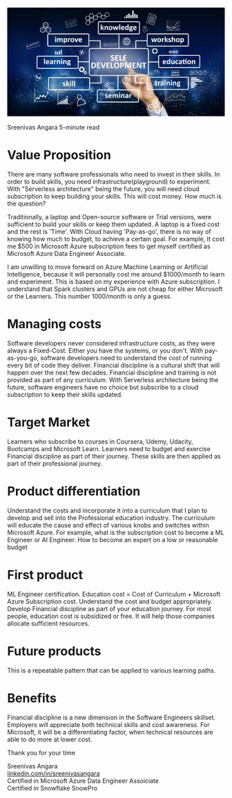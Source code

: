 ![My Image](learn.jpg)

Sreenivas Angara 5-minute read
# Value Proposition

There are many software professionals who need to invest in their skills. In order to build skills, you need infrastructure(playground) to experiment. With "Serverless architecture" being the future, you will need cloud subscription to keep building your skills. This will cost money. How much is the question? 
 
Traditionally, a laptop and Open-source software or Trial versions, were sufficient to build your skills or keep them updated. A laptop is a fixed cost and the rest is 'Time'. With Cloud having 'Pay-as-go', there is no way of knowing how much to budget, to achieve a certain goal. For example, It cost me $500 in Microsoft Azure subscription fees to get myself certified as Microsoft Azure Data Engineer Associate.
 
I am unwilling to move forward on Azure Machine Learning or Artificial Intelligence, because it will personally cost me around $1000/month to learn and experiment. This is based on my experience with Azure subscription. I understand that Spark clusters and GPUs are not cheap for either Microsoft or the Learners. This number 1000/month is only a guess.
 
# Managing costs

Software developers never considered infrastructure costs, as they were always a Fixed-Cost. Either you have the systems, or you don't.  With pay-as-you-go, software developers need to understand the cost of running every bit of code they deliver. Financial discipline is a cultural shift that will happen over the next few decades. Financial discipline and training is not provided as part of any curriculum. With Serverless architecture being the future, software engineers have no choice but subscribe to a cloud subscription to keep their skills updated. 
 
# Target Market

Learners who subscribe to courses in Coursera, Udemy, Udacity, Bootcamps and Microsoft Learn. Learners need to budget and exercise Financial discipline as part of their journey. These skills are then applied as part of their professional journey.
 
# Product differentiation

Understand the costs and incorporate it into a curriculum that I plan to develop and sell into the Professional education industry. The curriculum will educate the cause and effect of various knobs and switches within Microsoft Azure.  For example, what is the subscription cost to become a ML Engineer or AI Engineer. How to become an expert on a low or reasonable budget
 
# First product

ML Engineer certification. Education cost = Cost of Curriculum + Microsoft Azure Subscription cost.  Understand the cost and budget appropriately. Develop Financial discipline as part of your education journey. For most people, education cost is subsidized or free. It will help those companies allocate sufficient resources.
 
# Future products

This is a repeatable pattern that can be applied to various learning paths.
 
# Benefits

Financial discipline is a new dimension in the Software Engineers skillset. Employers will appreciate both technical skills and cost awareness. For Microsoft, it will be a differentiating factor, when technical resources are able to do more at lower cost.


<p>Thank you for your time</p>
<p>Sreenivas Angara<br>
<a href="https://www.linkedin.com/in/sreenivasangara">linkedin.com/in/sreenivasangara</a><br>
Certified in Microsoft Azure Data Engineer Assoiciate<br>
Certified in Snowflake SnowPro</p>

